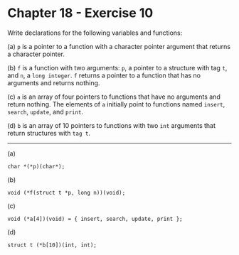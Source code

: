 # Chapter 18 - Exercise 10

Write declarations for the following variables and functions:  

(a) 
`p` is a pointer to a function with a character pointer argument that returns a character pointer.  

(b) 
`f` is a function with two arguments: `p`, a pointer to a structure with tag `t`, and `n`, a `long integer`. `f` returns a pointer to a function that has no arguments and returns nothing.  

(c) 
`a` is an array of four pointers to functions that have no arguments and return nothing.  The elements of `a` initially point to functions named `insert`, `search`, `update`, and `print`.  

(d) 
`b` is an array of 10 pointers to functions with two `int` arguments that return structures with `tag t`.  

---

(a)
```
char *(*p)(char*);
```

(b)
```
void (*f(struct t *p, long n))(void);
```

(c)
```
void (*a[4])(void) = { insert, search, update, print };
```

(d)
```
struct t (*b[10])(int, int);
```
